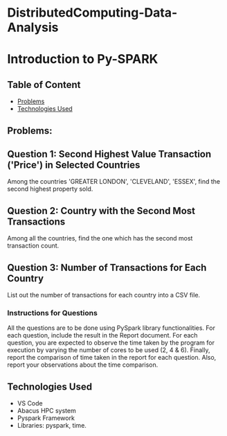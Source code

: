 # DistributedComputing-Data-Analysis

# Introduction to Py-SPARK
## Table of Content
  * [Problems](#Problems)
  * [Technologies Used](#technologies-used)

## Problems:
## Question 1: Second Highest Value Transaction ('Price') in Selected Countries
Among the countries 'GREATER LONDON', 'CLEVELAND', 'ESSEX', find the second highest property sold.

## Question 2: Country with the Second Most Transactions
Among all the countries, find the one which has the second most transaction count.

## Question 3: Number of Transactions for Each Country
List out the number of transactions for each country into a CSV file.

### Instructions for Questions
All the questions are to be done using PySpark library functionalities. For each question, include the result in the Report document. For each question, you are expected to observe the time taken by the program for execution by varying the number of cores to be used (2, 4 & 6). Finally, report the comparison of time taken in the report for each question. Also, report your observations about the time comparison.

## Technologies Used
- VS Code
- Abacus HPC system  
- Pyspark Framework  
- Libraries: pyspark, time.  
